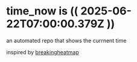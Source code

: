 # time_now is (( 2025-06-22T07:00:00.379Z ))

an automated repo that shows the currnent time

inspired by [breakingheatmap](https://github.com/breakingheatmap/breakingheatmap)